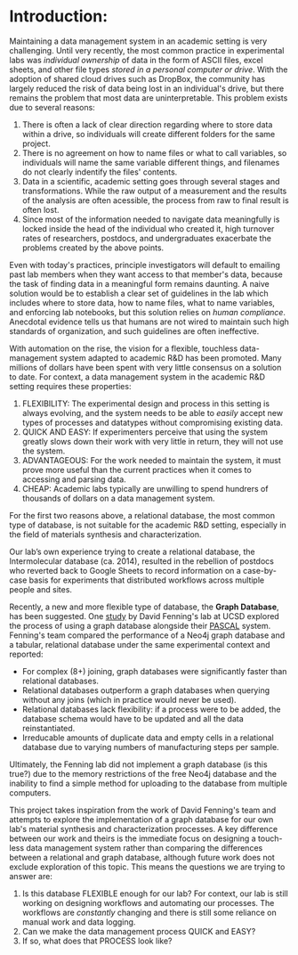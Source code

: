 # Introduction:
Maintaining a data management system in an academic setting is very challenging. Until very recently, the most common practice in experimental labs was _individual ownership_ of data in the form of ASCII files, excel sheets, and other file types _stored in a personal computer or drive_. With the adoption of shared cloud drives such as DropBox, the community has largely reduced the risk of data being lost in an individual's drive, but there remains the problem that most data are uninterpretable.  This problem exists due to several reasons:
1. There is often a lack of clear direction regarding where to store data within a drive, so individuals will create different folders for the same project.
2. There is no agreement on how to name files or what to call variables, so individuals will name the same variable different things, and filenames do not clearly indentify the files' contents.
3. Data in a scientific, academic setting goes through several stages and transformations.  While the raw output of a measurement and the results of the analysis are often acessible, the process from raw to final result is often lost.
4. Since most of the information needed to navigate data meaningfully is locked inside the head of the individual who created it, high turnover rates of researchers, postdocs, and undergraduates exacerbate the problems created by the above points.

Even with today's practices, principle investigators will default to emailing past lab members when they want access to that member's data, because the task of finding data in a meaningful form remains daunting. A naive solution would be to establish a clear set of guidelines in the lab which includes where to store data, how to name files, what to name variables, and enforcing lab notebooks, but this solution relies on _human compliance_. Anecdotal evidence tells us that humans are not wired to maintain such high standards of organization, and such guidelines are often ineffective.

With automation on the rise, the vision for a flexible, touchless data-management system adapted to academic R&D has been promoted. Many millions of dollars have been spent with very little consensus on a solution to date. For context, a data management system in the academic R&D setting requires these properties:
1. FLEXIBILITY: The experimental design and process in this setting is always evolving, and the system needs to be able to _easily_ accept new types of processes and datatypes without compromising existing data.
2. QUICK AND EASY: If experimenters perceive that using the system greatly slows down their work with very little in return, they will not use the system.
3. ADVANTAGEOUS: For the work needed to maintain the system, it must prove more useful than the current practices when it comes to accessing and parsing data.
4. CHEAP: Academic labs typically are unwilling to spend hundrers of thousands of dollars on a data management system.

For the first two reasons above, a relational database, the most common type of database, is not suitable for the academic R&D setting, especially in the field of materials synthesis and characterization.

Our lab’s own experience trying to create a relational database, the Intermolecular database (ca. 2014), resulted in the rebellion of postdocs who reverted back to Google Sheets to record information on a case-by-case basis for experiments that distributed workflows across multiple people and sites.

Recently, a new and more flexible type of database, the **Graph Database**, has been suggested. One [study](https://lsidarto.github.io/perovskite-graph-database/) by David Fenning's lab at UCSD explored the process of using a graph database alongside their [PASCAL](https://pubs.rsc.org/en/content/articlelanding/2024/dd/d4dd00075g) system. Fenning's team compared the performance of a Neo4j graph database and a tabular, relational database under the same experimental context and reported:
- For complex (8+) joining, graph databases were significantly faster than relational databases.
- Relational databases outperform a graph databases when querying without any joins (which in practice would never be used).
- Relational databases lack flexibility: if a process were to be added, the database schema would have to be updated and all the data reinstantiated.
- Irreducable amounts of duplicate data and empty cells in a relational database due to varying numbers of manufacturing steps per sample.
  
Ultimately, the Fenning lab did not implement a graph database (is this true?) due to the memory restrictions of the free Neo4j database and the inability to find a simple method for uploading to the database from multiple computers.

This project takes inspiration from the work of David Fenning's team and attempts to explore the implementation of a graph database for our own lab's material synthesis and characterization processes. A key difference between our work and theirs is the immediate focus on designing a touch-less data management system rather than comparing the differences between a relational and graph database, although future work does not exclude exploration of this topic. This means the questions we are trying to answer are:
1. Is this database FLEXIBLE enough for our lab? For context, our lab is still working on designing workflows and automating our processes. The workflows are _constantly_ changing and there is still some reliance on manual work and data logging.
2. Can we make the data management process QUICK and EASY?
3. If so, what does that PROCESS look like?
